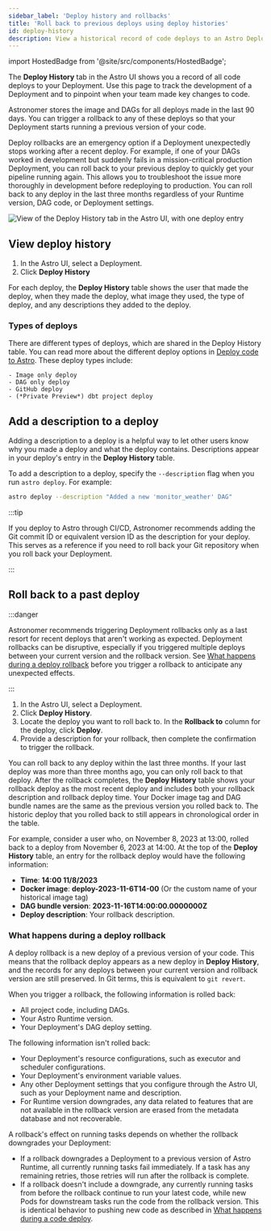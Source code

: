 ```yaml
---
sidebar_label: 'Deploy history and rollbacks'
title: 'Roll back to previous deploys using deploy histories'
id: deploy-history
description: View a historical record of code deploys to an Astro Deployment and roll back to specific deploys when something goes wrong.
---
```


import HostedBadge from '@site/src/components/HostedBadge';

<HostedBadge/>

The **Deploy History** tab in the Astro UI shows you a record of all code deploys to your Deployment. Use this page to track the development of a Deployment and to pinpoint when your team made key changes to code.

Astronomer stores the image and DAGs for all deploys made in the last 90 days. You can trigger a rollback to any of these deploys so that your Deployment starts running a previous version of your code.

Deploy rollbacks are an emergency option if a Deployment unexpectedly stops working after a recent deploy. For example, if one of your DAGs worked in development but suddenly fails in a mission-critical production Deployment, you can roll back to your previous deploy to quickly get your pipeline running again. This allows you to troubleshoot the issue more thoroughly in development before redeploying to production. You can roll back to any deploy in the last three months regardless of your Runtime version, DAG code, or Deployment settings.

![View of the Deploy History tab in the Astro UI, with one deploy entry](/img/docs/deploy-history.png)

## View deploy history

1. In the Astro UI, select a Deployment.
2. Click **Deploy History**

For each deploy, the **Deploy History** table shows the user that made the deploy, when they made the deploy, what image they used, the type of deploy, and any descriptions they added to the deploy.

### Types of deploys

There are different types of deploys, which are shared in the Deploy History table. You can read more about the different deploy options in [Deploy code to Astro](deploy-code.md). These deploy types include:

    - Image only deploy
    - DAG only deploy
    - GitHub deploy
    - (*Private Preview*) dbt project deploy

## Add a description to a deploy

Adding a description to a deploy is a helpful way to let other users know why you made a deploy and what the deploy contains. Descriptions appear in your deploy's entry in the **Deploy History** table.

To add a description to a deploy, specify the `--description` flag when you run `astro deploy`. For example:

```bash
astro deploy --description "Added a new 'monitor_weather' DAG"
```

:::tip

If you deploy to Astro through CI/CD, Astronomer recommends adding the Git commit ID or equivalent version ID as the description for your deploy. This serves as a reference if you need to roll back your Git repository when you roll back your Deployment.

:::

## Roll back to a past deploy

:::danger

Astronomer recommends triggering Deployment rollbacks only as a last resort for recent deploys that aren't working as expected. Deployment rollbacks can be disruptive, especially if you triggered multiple deploys between your current version and the rollback version. See [What happens during a deploy rollback](#what-happens-during-a-deploy-rollback) before you trigger a rollback to anticipate any unexpected effects.

:::

1. In the Astro UI, select a Deployment.
2. Click **Deploy History**.
3. Locate the deploy you want to roll back to. In the **Rollback to** column for the deploy, click **Deploy**.
4. Provide a description for your rollback, then complete the confirmation to trigger the rollback.

You can roll back to any deploy within the last three months. If your last deploy was more than three months ago, you can only roll back to that deploy. After the rollback completes, the **Deploy History** table shows your rollback deploy as the most recent deploy and includes both your rollback description and rollback deploy time. Your Docker image tag and DAG bundle names are the same as the previous version you rolled back to. The historic deploy that you rolled back to still appears in chronological order in the table.

For example, consider a user who, on November 8, 2023 at 13:00, rolled back to a deploy from November 6, 2023 at 14:00. At the top of the **Deploy History** table, an entry for the rollback deploy would have the following information:

- **Time**: **14:00 11/8/2023**
- **Docker image**: **deploy-2023-11-6T14-00** (Or the custom name of your historical image tag)
- **DAG bundle version**: **2023-11-16T14:00:00.0000000Z**
- **Deploy description**: Your rollback description.

### What happens during a deploy rollback

A deploy rollback is a new deploy of a previous version of your code. This means that the rollback deploy appears as a new deploy in **Deploy History**, and the records for any deploys between your current version and rollback version are still preserved. In Git terms, this is equivalent to `git revert`.

When you trigger a rollback, the following information is rolled back:

- All project code, including DAGs.
- Your Astro Runtime version.
- Your Deployment's DAG deploy setting.

The following information isn't rolled back:

- Your Deployment's resource configurations, such as executor and scheduler configurations.
- Your Deployment's environment variable values.
- Any other Deployment settings that you configure through the Astro UI, such as your Deployment name and description.
- For Runtime version downgrades, any data related to features that are not available in the rollback version are erased from the metadata database and not recoverable.

A rollback's effect on running tasks depends on whether the rollback downgrades your Deployment:

- If a rollback downgrades a Deployment to a previous version of Astro Runtime, all currently running tasks fail immediately. If a task has any remaining retries, those retries will run after the rollback is complete.
- If a rollback doesn't include a downgrade, any currently running tasks from before the rollback continue to run your latest code, while new Pods for downstream tasks run the code from the rollback version. This is identical behavior to pushing new code as described in [What happens during a code deploy](deploy-project-image.md#what-happens-during-a-project-deploy).
